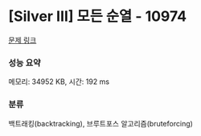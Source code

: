 # [Silver III] 모든 순열 - 10974 

[문제 링크](https://www.acmicpc.net/problem/10974) 

### 성능 요약

메모리: 34952 KB, 시간: 192 ms

### 분류

백트래킹(backtracking), 브루트포스 알고리즘(bruteforcing)

